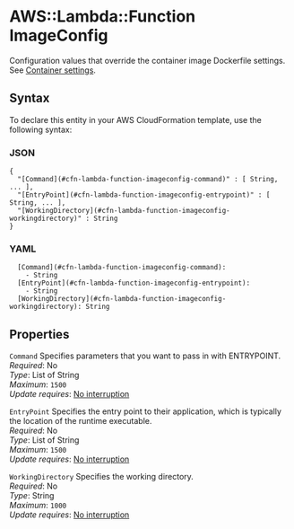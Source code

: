# AWS::Lambda::Function ImageConfig<a name="aws-properties-lambda-function-imageconfig"></a>

Configuration values that override the container image Dockerfile settings\. See [Container settings](https://docs.aws.amazon.com/lambda/latest/dg/images-parms.html)\. 

## Syntax<a name="aws-properties-lambda-function-imageconfig-syntax"></a>

To declare this entity in your AWS CloudFormation template, use the following syntax:

### JSON<a name="aws-properties-lambda-function-imageconfig-syntax.json"></a>

```
{
  "[Command](#cfn-lambda-function-imageconfig-command)" : [ String, ... ],
  "[EntryPoint](#cfn-lambda-function-imageconfig-entrypoint)" : [ String, ... ],
  "[WorkingDirectory](#cfn-lambda-function-imageconfig-workingdirectory)" : String
}
```

### YAML<a name="aws-properties-lambda-function-imageconfig-syntax.yaml"></a>

```
  [Command](#cfn-lambda-function-imageconfig-command): 
    - String
  [EntryPoint](#cfn-lambda-function-imageconfig-entrypoint): 
    - String
  [WorkingDirectory](#cfn-lambda-function-imageconfig-workingdirectory): String
```

## Properties<a name="aws-properties-lambda-function-imageconfig-properties"></a>

`Command`  <a name="cfn-lambda-function-imageconfig-command"></a>
Specifies parameters that you want to pass in with ENTRYPOINT\.   
*Required*: No  
*Type*: List of String  
*Maximum*: `1500`  
*Update requires*: [No interruption](https://docs.aws.amazon.com/AWSCloudFormation/latest/UserGuide/using-cfn-updating-stacks-update-behaviors.html#update-no-interrupt)

`EntryPoint`  <a name="cfn-lambda-function-imageconfig-entrypoint"></a>
Specifies the entry point to their application, which is typically the location of the runtime executable\.  
*Required*: No  
*Type*: List of String  
*Maximum*: `1500`  
*Update requires*: [No interruption](https://docs.aws.amazon.com/AWSCloudFormation/latest/UserGuide/using-cfn-updating-stacks-update-behaviors.html#update-no-interrupt)

`WorkingDirectory`  <a name="cfn-lambda-function-imageconfig-workingdirectory"></a>
Specifies the working directory\.  
*Required*: No  
*Type*: String  
*Maximum*: `1000`  
*Update requires*: [No interruption](https://docs.aws.amazon.com/AWSCloudFormation/latest/UserGuide/using-cfn-updating-stacks-update-behaviors.html#update-no-interrupt)